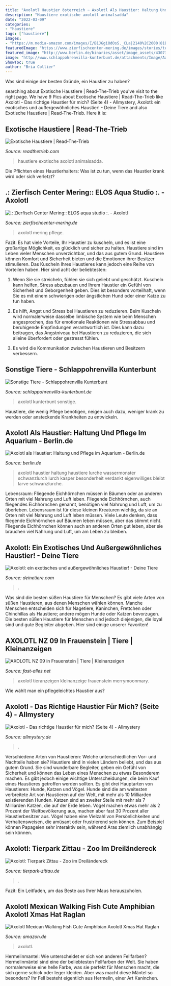 ```yaml
---
title: "Axolotl Haustier österreich ~ Axolotl Als Haustier: Haltung Und Pflege Im Aquarium"
description: "Haustiere exotische axolotl animalsadda"
date: "2022-03-09"
categories:
- "haustiere"
tags: ["haustiere"]
images:
- "https://m.media-amazon.com/images/I/B1JGgiOdOsS._CLa|2140%2C2000|81BpvtUEo3L.png|0%2C0%2C2140%2C2000%2B0.0%2C0.0%2C2140.0%2C2000.0_AC_UX522_.png"
featuredImage: "https://www.zierfischcenter-mering.de/images/stories/teich/axolotl_smal_3.jpg"
featured_image: "http://www.berlin.de/binaries/asset/image_assets/4307368/source/1455872539/418x316/"
image: "http://www.schlappohrenvilla-kunterbunt.de/attachments/Image/Axolotl_2.JPG.jpg?template=generic"
ShowToc: true
author: "Bria Collier"
---
```



Was sind einige der besten Gründe, ein Haustier zu haben?

	

		
searching about Exotische Haustiere | Read-The-Trieb you've visit to the right page. We have 9 Pics about Exotische Haustiere | Read-The-Trieb like Axolotl - Das richtige Haustier für mich? (Seite 4) - Allmystery, Axolotl: ein exotisches und außergewöhnliches Haustier! - Deine Tiere and also Exotische Haustiere | Read-The-Trieb. Here it is:
		
    
## Exotische Haustiere | Read-The-Trieb

<img loading=lazy src="http://readthetrieb.com/wp-content/uploads/2016/11/Axolotl-6.jpg" onerror="this.onerror=null;this.src='https://tse3.mm.bing.net/th?id=OIP.x5yT8Yip5LRiu0g1kkuXXgHaFj&amp;pid=15.1';" alt="Exotische Haustiere | Read-The-Trieb">

_Source: readthetrieb.com_

>haustiere exotische axolotl animalsadda. 

	

Die Pflichten eines Haustierhalters: Was ist zu tun, wenn das Haustier krank wird oder sich verletzt?

    
## .: Zierfisch Center Mering:: ELOS Aqua Studio :. - Axolotl

<img loading=lazy src="https://www.zierfischcenter-mering.de/images/stories/teich/axolotl_smal_3.jpg" onerror="this.onerror=null;this.src='https://tse4.mm.bing.net/th?id=OIP.ln8CvxQcW08s302anQOYOAHaHT&amp;pid=15.1';" alt=".: Zierfisch Center Mering:: ELOS aqua studio :. - Axolotl">

_Source: zierfischcenter-mering.de_

>axolotl mering pflege. 

	

Fazit: Es hat viele Vorteile, Ihr Haustier zu kuscheln, und es ist eine großartige Möglichkeit, es glücklich und sicher zu halten.
Haustiere sind im Leben vieler Menschen unverzichtbar, und das aus gutem Grund. Haustiere können Komfort und Sicherheit bieten und die Emotionen ihrer Besitzer stimulieren. Das Kuscheln Ihres Haustieres kann jedoch eine Reihe von Vorteilen haben. Hier sind acht der beliebtesten:
1. Wenn Sie sie streicheln, fühlen sie sich geliebt und geschätzt. Kuscheln kann helfen, Stress abzubauen und Ihrem Haustier ein Gefühl von Sicherheit und Geborgenheit geben. Dies ist besonders vorteilhaft, wenn Sie es mit einem schwierigen oder ängstlichen Hund oder einer Katze zu tun haben.

2. Es hilft, Angst und Stress bei Haustieren zu reduzieren. Beim Kuscheln wird normalerweise dasselbe limbische System wie beim Menschen angesprochen, das für emotionale Reaktionen wie Stressabbau und beruhigende Empfindungen verantwortlich ist. Dies kann dazu beitragen, das Angstniveau bei Haustieren zu reduzieren, die sich alleine überfordert oder gestresst fühlen.

3. Es wird die Kommunikation zwischen Haustieren und Besitzern verbessern.

    
## Sonstige Tiere - Schlappohrenvilla Kunterbunt

<img loading=lazy src="http://www.schlappohrenvilla-kunterbunt.de/attachments/Image/Axolotl_2.JPG.jpg?template=generic" onerror="this.onerror=null;this.src='https://tse1.mm.bing.net/th?id=OIP.fmIK3hgDZxSBT9f-Km1sDAHaFj&amp;pid=15.1';" alt="Sonstige Tiere - Schlappohrenvilla Kunterbunt">

_Source: schlappohrenvilla-kunterbunt.de_

>axolotl kunterbunt sonstige. 

	

Haustiere, die wenig Pflege benötigen, neigen auch dazu, weniger krank zu werden oder ansteckende Krankheiten zu entwickeln.

    
## Axolotl Als Haustier: Haltung Und Pflege Im Aquarium - Berlin.de

<img loading=lazy src="http://www.berlin.de/binaries/asset/image_assets/4307368/source/1455872539/418x316/" onerror="this.onerror=null;this.src='https://tse3.mm.bing.net/th?id=OIP.RDnd2B_BFDzykCV3r0sn9AAAAA&amp;pid=15.1';" alt="Axolotl als Haustier: Haltung und Pflege im Aquarium - Berlin.de">

_Source: berlin.de_

>axolotl haustier haltung haustiere lurche wassermonster schwanzlurch lurch kasper besonderheit verdankt eigenwilliges bleibt larve schwanzlurche. 

	

Lebensraum: Fliegende Eichhörnchen müssen in Bäumen oder an anderen Orten mit viel Nahrung und Luft leben.
Fliegende Eichhörnchen, auch fliegendes Eichhörnchen genannt, benötigen viel Nahrung und Luft, um zu überleben. Lebensraum ist für diese kleinen Kreaturen wichtig, da sie an Orten mit viel Nahrung und Luft leben müssen. Viele Leute denken, dass fliegende Eichhörnchen auf Bäumen leben müssen, aber das stimmt nicht. Fliegende Eichhörnchen können auch an anderen Orten gut leben, aber sie brauchen viel Nahrung und Luft, um am Leben zu bleiben.

    
## Axolotl: Ein Exotisches Und Außergewöhnliches Haustier! - Deine Tiere

<img loading=lazy src="https://deinetiere.com/wp-content/uploads/2019/05/axolotl-ein-exotisches-und-aussergewoehnliches-haustier.jpg" onerror="this.onerror=null;this.src='https://tse1.mm.bing.net/th?id=OIP.GjW1VoB2ZwYg6sEfy1bqiAHaE9&amp;pid=15.1';" alt="Axolotl: ein exotisches und außergewöhnliches Haustier! - Deine Tiere">

_Source: deinetiere.com_

>. 

	

Was sind die besten süßen Haustiere für Menschen?
Es gibt viele Arten von süßen Haustieren, aus denen Menschen wählen können. Manche Menschen entscheiden sich für Nagetiere, Kaninchen, Frettchen oder Chinchillas als Haustiere; andere mögen Hunde oder Katzen bevorzugen. Die besten süßen Haustiere für Menschen sind jedoch diejenigen, die loyal sind und gute Begleiter abgeben. Hier sind einige unserer Favoriten!

    
## AXOLOTL NZ 09 In Frauenstein | Tiere | Kleinanzeigen

<img loading=lazy src="https://www.fast-alles.net/pictures/415437.jpg" onerror="this.onerror=null;this.src='https://tse1.mm.bing.net/th?id=OIP.sl2ASFt8U3WyHPTDYX3FLwHaFj&amp;pid=15.1';" alt="AXOLOTL NZ 09 in Frauenstein | Tiere | Kleinanzeigen">

_Source: fast-alles.net_

>axolotl tieranzeigen kleinanzeige frauenstein merrymoonmary. 

	

Wie wählt man ein pflegeleichtes Haustier aus?

    
## Axolotl - Das Richtige Haustier Für Mich? (Seite 4) - Allmystery

<img loading=lazy src="https://www.allmystery.de/static/th/preview/static/upics/2d388789e8_IMG_20170717_151223.jpg_conv.jpg" onerror="this.onerror=null;this.src='https://tse4.mm.bing.net/th?id=OIP.XPJG8MeI5kahkTHrbTnn8QHaFj&amp;pid=15.1';" alt="Axolotl - Das richtige Haustier für mich? (Seite 4) - Allmystery">

_Source: allmystery.de_

>. 

	

Verschiedene Arten von Haustieren: Welche unterschiedlichen Vor- und Nachteile haben sie?
Haustiere sind in vielen Ländern beliebt, und das aus gutem Grund. Sie sind wunderbare Begleiter, geben ein Gefühl von Sicherheit und können das Leben eines Menschen zu etwas Besonderem machen. Es gibt jedoch einige wichtige Unterscheidungen, die beim Kauf eines Haustieres getroffen werden sollten.
Es gibt drei Hauptarten von Haustieren: Hunde, Katzen und Vögel. Hunde sind die am weitesten verbreitete Art von Haustieren auf der Welt, mit mehr als 10 Milliarden existierenden Hunden. Katzen sind an zweiter Stelle mit mehr als 7 Milliarden Katzen, die auf der Erde leben. Vögel machen etwas mehr als 2 Prozent der Weltbevölkerung aus, machen aber fast 30 Prozent aller Haustierbesitzer aus.
Vögel haben eine Vielzahl von Persönlichkeiten und Verhaltensweisen, die amüsant oder frustrierend sein können. Zum Beispiel können Papageien sehr interaktiv sein, während Aras ziemlich unabhängig sein können.

    
## Axolotl: Tierpark Zittau - Zoo Im Dreiländereck

<img loading=lazy src="http://tierpark-zittau.de/fileadmin/_processed_/d/1/csm_Axolotl-in-typischer-Wildfaerbung_dbe1acc31c.jpg" onerror="this.onerror=null;this.src='https://tse3.mm.bing.net/th?id=OIP.n2YM2UAj8wj_zz7CCZMHIAAAAA&amp;pid=15.1';" alt="Axolotl: Tierpark Zittau - Zoo im Dreiländereck">

_Source: tierpark-zittau.de_

>. 

	

Fazit: Ein Leitfaden, um das Beste aus Ihrer Maus herauszuholen.

    
## Axolotl Mexican Walking Fish Cute Amphibian Axolotl Xmas Hat Raglan

<img loading=lazy src="https://m.media-amazon.com/images/I/B1JGgiOdOsS._CLa|2140%2C2000|81BpvtUEo3L.png|0%2C0%2C2140%2C2000%2B0.0%2C0.0%2C2140.0%2C2000.0_AC_UX522_.png" onerror="this.onerror=null;this.src='https://tse4.mm.bing.net/th?id=OIP.5g56pSGVbYmDYaJiJ0H75wHaId&amp;pid=15.1';" alt="Axolotl Mexican Walking Fish Cute Amphibian Axolotl Xmas Hat Raglan">

_Source: amazon.de_

>axolotl. 

	

Hermelinmantel: Wie unterscheidet er sich von anderen Fellfarben?
Hermelinmäntel sind eine der beliebtesten Fellfarben der Welt. Sie haben normalerweise eine helle Farbe, was sie perfekt für Menschen macht, die sich gerne schick oder leger kleiden. Aber was macht diese Mäntel so besonders? Ihr Fell besteht eigentlich aus Hermelin, einer Art Kaninchen.

